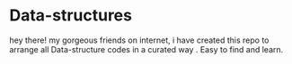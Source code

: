 # Data-structures
hey there! my gorgeous friends on internet,
i have created this repo to arrange all Data-structure codes in a curated way .
Easy to find and learn.
